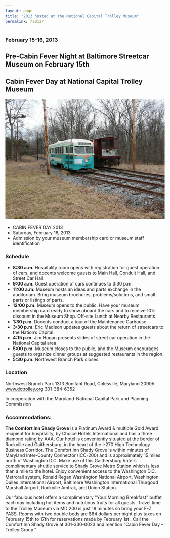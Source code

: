 ```yaml
---
layout: page
title: "2013 hosted at the National Capital Trolley Museum"
permalink: /2013/
---
```



### February 15-16, 2013

## Pre-Cabin Fever Night at Baltimore Streetcar Museum on February 15th


## Cabin Fever Day at National Capital Trolley Museum

![Winterfest 2013](/assets/images/past/2013.jpg)

* CABIN FEVER DAY 2013
* Saturday, February 16, 2013
* Admission by your museum membership card or museum staff identification

### Schedule
* **8:30 a.m.** Hospitality room opens with registration for guest operation of cars, and docents welcome guests to Main Hall, Conduit Hall, and Street Car Hall.
* **9:00 a.m.** Guest operation of cars continues to 3:30 p.m.
* **11:00 a.m.** Museum hosts an ideas and parts exchange in the auditorium. Bring museum brochures, problems/solutions, and small parts or listings of parts.
* **12:00 p.m.** Museum opens to the public. Have your museum membership card ready to show aboard the cars and to receive 10% discount in the Museum Shop.
Off-site Lunch at Nearby Restaurants
* **1:30 p.m.** Docents conduct a tour of the Maintenance Carhouse.
* **3:30 p.m.** Eric Madison updates guests about the return of streetcars to the Nation’s Capital.
* **4:15 p.m.** Jim Hogan presents slides of street car operation in the National Capital area.
* **5:00 p.m.** Museum closes to the public, and the Museum encourages guests to organize dinner groups at suggested restaurants in the region.
* **5:30 p.m.** Northwest Branch Park closes.

### Location
Northwest Branch Park
1313 Bonifant Road, Colesville, Maryland 20905
www.dctrolley.org
301-384-6352

In cooperation with the Maryland-National Capital Park and Planning Commission


### Accommodations:

**The Comfort Inn Shady Grove** is a Platinum Award & multiple Gold Award recipient for hospitality, by Choice Hotels International and has a three diamond rating by AAA. Our hotel is conveniently situated at the border of Rockville and Gaithersburg, in the heart of the I-270 High Technology Business Corridor. The Comfort Inn Shady Grove is within minutes of Maryland Inter-County Connector (ICC-200) and is approximately 15 miles north of Washington D.C. Make use of this Gaithersburg hotel’s complimentary shuttle service to Shady Grove Metro Station which is less than a mile to the hotel. Enjoy convenient access to the Washington D.C. Metrorail system, Ronald Regan Washington National Airport, Washington Dulles International Airport, Baltimore Washington International Thurgood Marshall Airport, Rockville Amtrak, and Union Station.

Our fabulous hotel offers a complimentary "Your Morning Breakfast" buffet each day including hot items and nutritious fruits for all guests. Travel time to the Trolley Museum via MD 200 is just 18 minutes so bring your E-Z PASS.
Rooms with two double beds are $84 dollars per night plus taxes on February 15th to 17th for reservations made by February 1st . Call the Comfort Inn Shady Grove at 301-330-0023 and mention “Cabin Fever Day – Trolley Group.”



